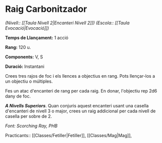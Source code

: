 # Raig Carbonitzador

*(Nivell:: [[Taula Nivell 2|Encanteri Nivell 2]]) (Escola:: [[Taula Evocació|Evocació]])*

**Temps de Llançament:** 1 acció

**Rang:** 120 u.

**Components:** V, S

**Duració:** Instantani

Crees tres rajos de foc i els llences a objectius en rang. Pots llençar-los a un objectiu o múltiples.

Fes un atac d'encanteri de rang per cada raig. En donar, l'objectiu rep 2d6 dany de foc.

***A Nivells Superiors***. Quan conjuris aquest encanteri usant una casella d'encanteri de nivell 3 o major, crees un raig addicional per cada nivell de casella per sobre de 2.


*Font: Scorching Ray, PHB*



Practicants:: [[Classes/Fetiller|Fetiller]], [[Classes/Mag|Mag]],